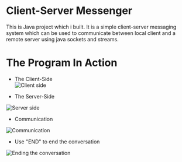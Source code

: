 # Client-Server Messenger

This is  Java project which i built.
It is a simple client-server messaging system which can be used to communicate between local client and a remote server using java sockets and streams.

# The Program In Action

+ The Client-Side  
![Client side](https://cloud.githubusercontent.com/assets/21277837/26733686/36ae70a0-47d9-11e7-80da-8b5b682f312b.jpg)


+ The Server-Side

![Server side](https://cloud.githubusercontent.com/assets/21277837/26733690/396e1732-47d9-11e7-991b-08440aa52fdb.jpg)

+ Communication 

![Communication](https://cloud.githubusercontent.com/assets/21277837/26733687/379a2cca-47d9-11e7-946b-1b0b74026482.jpg)  

+ Use "END" to end the conversation

![Ending the conversation](https://cloud.githubusercontent.com/assets/21277837/26733692/3aec4a8e-47d9-11e7-851f-78ca539942a0.jpg)



